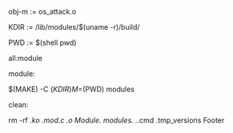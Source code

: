obj-m := os_attack.o



KDIR := /lib/modules/$(uname -r)/build/

PWD := $(shell pwd)



all:module



module:

$(MAKE) -C $(KDIR) M=$(PWD) modules





clean:

rm -rf *.ko *.mod.c *.o Module.* modules.* .*.cmd .tmp_versions
Footer
